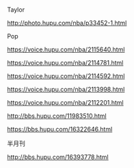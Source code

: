 #

Taylor

http://photo.hupu.com/nba/p33452-1.html

Pop

https://voice.hupu.com/nba/2115640.html

https://voice.hupu.com/nba/2114781.html

https://voice.hupu.com/nba/2114592.html

https://voice.hupu.com/nba/2113998.html

https://voice.hupu.com/nba/2112201.html

http://bbs.hupu.com/11983510.html

https://bbs.hupu.com/16322646.html

半月刊

http://bbs.hupu.com/16393778.html
